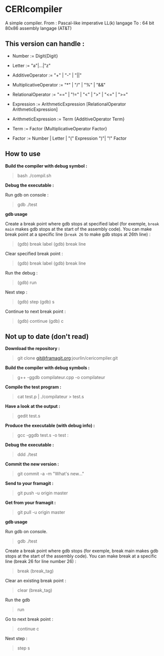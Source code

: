 # CERIcompiler

A simple compiler.
From : Pascal-like imperative LL(k) langage
To : 64 bit 80x86 assembly langage (AT&T)

## This version can handle :

- Number := Digit{Digit}
- Letter := "a"|...|"z"
- AdditiveOperator := "+" | "-" | "||"
- MultiplicativeOperator := "*" | "/" | "%" | "&&"
- RelationalOperator := "==" | "!=" | "<" | ">" | "<=" | ">="  

- Expression := ArithmeticExpression [RelationalOperator ArithmeticExpression]
- ArithmeticExpression := Term {AdditiveOperator Term}
- Term := Factor {MultiplicativeOperator Factor}
- Factor := Number | Letter | "(" Expression ")"| "!" Factor

## How to use 

**Build the compiler with debug symbol :**

> bash ./compil.sh

**Debug the executable :**

Run gdb on console :
> gdb ./test

**gdb usage**

Create a break point where gdb stops at specified label (for exemple, `break main` makes gdb stops at the start of the assembly code).
You can make break point at a specific line (`break 26` to make gdb stops at 26th line) :
>(gdb) break label
>(gdb) break line

Clear specified break point :
>(gdb) break label
>(gdb) break line

Run the debug :
>(gdb) run

Next step :
>(gdb) step
>(gdb) s

Continue to next break point :
>(gdb) continue
>(gdb) c


## Not up to date (don't read)

**Download the repository :**

> git clone git@framagit.org:jourlin/cericompiler.git

**Build the compiler with debug symbols :**

> g++ -ggdb compilateur.cpp -o compilateur

**Compile the test program :**

> cat test.p | ./compilateur > test.s

**Have a look at the output :**

> gedit test.s

**Produce the executable (with debug info) :**

> gcc -ggdb test.s -o test :

**Debug the executable :**

> ddd ./test

**Commit the new version :**

> git commit -a -m "What's new..."

**Send to your framagit :**

> git push -u origin master

**Get from your framagit :**

> git pull -u origin master

**gdb usage**

Run gdb on console.
> gdb ./test

Create a break point where gdb stops (for exemple, break main makes gdb stops at the start of the assembly code). You can make break at a specific line (break 26 for line number 26) :
> break (break_tag)

Clear an existing break point :
> clear (break_tag)

Run the gdb
> run

Go to next break point :
> continue
> c

Next step :
> step
> s